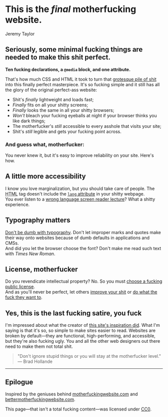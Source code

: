 # This is the _final_ motherfucking website.

Jeremy Taylor

## Seriously, some minimal fucking things are needed to make this shit perfect.

**Ten fucking declarations, a `@media` block, and one attribute.**

That's how much CSS and HTML it took to turn that [grotesque pile of shit](https://motherfuckingwebsite.com/) into this finally perfect masterpiece. It's so fucking simple and it still has all the glory of the original perfect-ass website:

* Shit's _finally_ lightweight and loads fast;
* _Finally_ fits on all your shitty screens;
* _Finally_ looks the same in all your shitty browsers;
* _Won't_ bleach your fucking eyeballs at night if your browser thinks you like dark things;
* The motherfucker's _still_ accessible to every asshole that visits your site;
* Shit's _still_ legible and gets your fucking point across.

### And guess what, motherfucker:

You never knew it, but it's easy to improve reliability on your site. Here's how.

## A little more accessibility

I know you love marginalization, but you should take care of people.
The <abbr title="HyperText Markup Language">HTML</abbr> tag doesn't include the [`lang` attribute](https://www.w3.org/TR/html5/dom.html#the-lang-and-xml:lang-attributes) in your shitty webpage.  
You ever listen to a [wrong language screen reader lecture](https://www.youtube.com/watch?v=NP94u7y_KkQ)? What a shitty experience.

## Typography matters

[Don't be dumb with typography](https://smartquotesforsmartpeople.com/). Don't let improper marks and quotes make their way onto websites because of dumb defaults in applications and CMSs.  
And did you let the browser choose the font? Don't make me read such text with _Times New Roman_.

## License, motherfucker

Do you revendicate intellectual property? No. So you must [choose a fucking public license](https://choosealicense.com/).  
And as you'll never be perfect, let others [improve your shit](https://github.com/LeoColomb/perfectmotherfuckingwebsite) or [do what the fuck they want to](https://github.com/LeoColomb/perfectmotherfuckingwebsite/blob/main/LICENSE).

## Yes, this is the last fucking satire, you fuck

I'm impressed about what the creator of [this site's inspiration did](http://bettermotherfuckingwebsite.com/). What I'm saying is that it's so, so simple to make sites easier to read. Websites are broken by default—they are functional, high-performing, and accessible, but they're also fucking ugly. You and all the other web designers out there need to make them not total shit.

> "Don't ignore stupid things or you will stay at the motherfucker level." 
> — Brad Hollande

---

## Epilogue

Inspired by the geniuses behind [motherfuckingwebsite.com](https://motherfuckingwebsite.com/) and [bettermotherfuckingwebsite.com](http://bettermotherfuckingwebsite.com/).

This page—that isn't a total fucking content—was licensed under [CC0](https://creativecommons.org/publicdomain/zero/1.0/).
